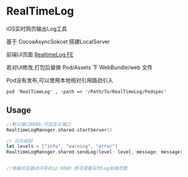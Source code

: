 # RealTimeLog

iOS实时网页输出Log工具

基于 CocoaAsyncSokcet 搭建LocalServer

前端UI页面 [RealtimeLog FE](https://github.com/SerenitySpace/RealtimeLogViewerFE)

若对UI修改,打包后替换 Pod/Assets 下 WebBundle/web 文件

Pod没有发布,可以使用本地相对引用路劲引入

```shell
pod 'RealTimeLog' , :path => '/Path/To/RealTimeLog/Podspec'
```



## Usage

```swift
//默认端口8080,可自定义端口
RealtimeLogMannger.shared.startServer()

// 日志级别
let levels = ["info", "warning", "error"]
RealtimeLogMannger.shared.sendLog(level: level, message: message)


//电脑浏览器访问手机ip:8080 即可查看实时Log前端页面
```

